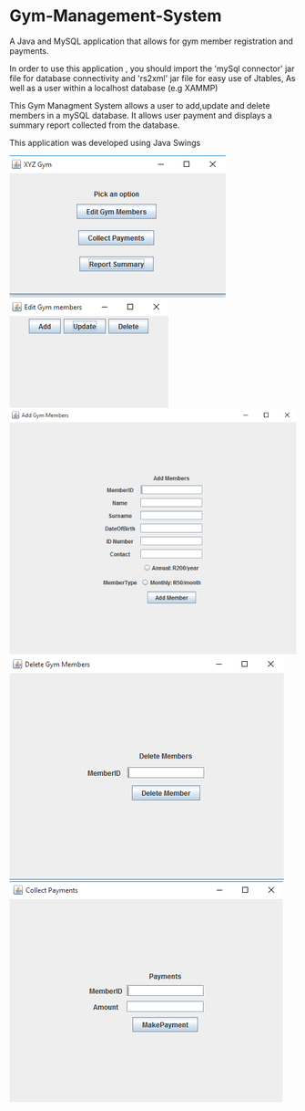 # Gym-Management-System
A Java and MySQL application that allows for gym member registration and payments.

In order to use this application , you should import the 'mySql connector' jar file for database connectivity and 'rs2xml' jar file for easy use of Jtables, As well as a user within a localhost database (e.g XAMMP)

This Gym Managment System allows a user to add,update and delete members in a mySQL database. It allows user payment and displays a summary report collected from the database.

This application was developed using Java Swings

![Gym-Management-System](https://github.com/Rhoda9000/Gym-Management-System/blob/master/gym1.PNG "How the output would look like")
![Gym-Management-System](https://github.com/Rhoda9000/Gym-Management-System/blob/master/gym2.PNG "How the output would look like")
![Gym-Management-System](https://github.com/Rhoda9000/Gym-Management-System/blob/master/gym3.PNG "How the output would look like")
![Gym-Management-System](https://github.com/Rhoda9000/Gym-Management-System/blob/master/gym4.PNG "How the output would look like")
![Gym-Management-System](https://github.com/Rhoda9000/Gym-Management-System/blob/master/gym5.PNG "How the output would look like")
